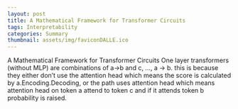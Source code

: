 ```yaml
---
layout: post
title: A Mathematical Framework for Transformer Circuits
tags: Interpretability
categories: Summary
thumbnail: assets/img/faviconDALLE.ico
---
```

A Mathematical Framework for Transformer Circuits
One layer transformers (without MLP) are combinations of a->b and c, …, a -> b.
this is because they either don’t use the attention head which means the score is calculated by a.Encoding.Decoding, or the path uses attention head which means attention head on token a attend to token c and if it attends token b probability is raised. 
